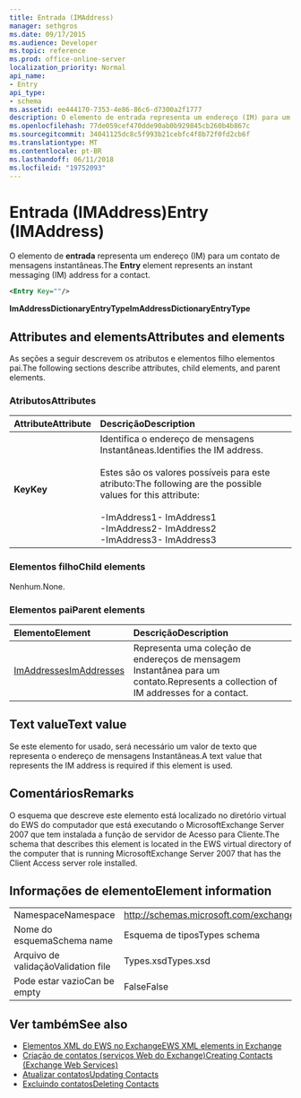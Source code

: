 ```yaml
---
title: Entrada (IMAddress)
manager: sethgros
ms.date: 09/17/2015
ms.audience: Developer
ms.topic: reference
ms.prod: office-online-server
localization_priority: Normal
api_name:
- Entry
api_type:
- schema
ms.assetid: ee444170-7353-4e86-86c6-d7300a2f1777
description: O elemento de entrada representa um endereço (IM) para um contato de mensagens instantâneas.
ms.openlocfilehash: 77de059cef470dde90ab0b929845cb260b4b867c
ms.sourcegitcommit: 34041125dc8c5f993b21cebfc4f8b72f0fd2cb6f
ms.translationtype: MT
ms.contentlocale: pt-BR
ms.lasthandoff: 06/11/2018
ms.locfileid: "19752093"
---
```

# <a name="entry-imaddress"></a><span data-ttu-id="98732-103">Entrada (IMAddress)</span><span class="sxs-lookup"><span data-stu-id="98732-103">Entry (IMAddress)</span></span>

<span data-ttu-id="98732-104">O elemento de **entrada** representa um endereço (IM) para um contato de mensagens instantâneas.</span><span class="sxs-lookup"><span data-stu-id="98732-104">The **Entry** element represents an instant messaging (IM) address for a contact.</span></span> 
  
```xml
<Entry Key=""/>
```

 <span data-ttu-id="98732-105">**ImAddressDictionaryEntryType**</span><span class="sxs-lookup"><span data-stu-id="98732-105">**ImAddressDictionaryEntryType**</span></span>
## <a name="attributes-and-elements"></a><span data-ttu-id="98732-106">Attributes and elements</span><span class="sxs-lookup"><span data-stu-id="98732-106">Attributes and elements</span></span>

<span data-ttu-id="98732-107">As seções a seguir descrevem os atributos e elementos filho elementos pai.</span><span class="sxs-lookup"><span data-stu-id="98732-107">The following sections describe attributes, child elements, and parent elements.</span></span>
  
### <a name="attributes"></a><span data-ttu-id="98732-108">Atributos</span><span class="sxs-lookup"><span data-stu-id="98732-108">Attributes</span></span>

|<span data-ttu-id="98732-109">**Attribute**</span><span class="sxs-lookup"><span data-stu-id="98732-109">**Attribute**</span></span>|<span data-ttu-id="98732-110">**Descrição**</span><span class="sxs-lookup"><span data-stu-id="98732-110">**Description**</span></span>|
|:-----|:-----|
|<span data-ttu-id="98732-111">**Key**</span><span class="sxs-lookup"><span data-stu-id="98732-111">**Key**</span></span> <br/> | <span data-ttu-id="98732-112">Identifica o endereço de mensagens Instantâneas.</span><span class="sxs-lookup"><span data-stu-id="98732-112">Identifies the IM address.</span></span><br/><br/><span data-ttu-id="98732-113">Estes são os valores possíveis para este atributo:</span><span class="sxs-lookup"><span data-stu-id="98732-113">The following are the possible values for this attribute:</span></span><br/><br/><span data-ttu-id="98732-114">-ImAddress1</span><span class="sxs-lookup"><span data-stu-id="98732-114">-  ImAddress1</span></span>  <br/><span data-ttu-id="98732-115">-ImAddress2</span><span class="sxs-lookup"><span data-stu-id="98732-115">-  ImAddress2</span></span>  <br/><span data-ttu-id="98732-116">-ImAddress3</span><span class="sxs-lookup"><span data-stu-id="98732-116">-  ImAddress3</span></span>  <br/> |
   
### <a name="child-elements"></a><span data-ttu-id="98732-117">Elementos filho</span><span class="sxs-lookup"><span data-stu-id="98732-117">Child elements</span></span>

<span data-ttu-id="98732-118">Nenhum.</span><span class="sxs-lookup"><span data-stu-id="98732-118">None.</span></span>
  
### <a name="parent-elements"></a><span data-ttu-id="98732-119">Elementos pai</span><span class="sxs-lookup"><span data-stu-id="98732-119">Parent elements</span></span>

|<span data-ttu-id="98732-120">**Elemento**</span><span class="sxs-lookup"><span data-stu-id="98732-120">**Element**</span></span>|<span data-ttu-id="98732-121">**Descrição**</span><span class="sxs-lookup"><span data-stu-id="98732-121">**Description**</span></span>|
|:-----|:-----|
|[<span data-ttu-id="98732-122">ImAddresses</span><span class="sxs-lookup"><span data-stu-id="98732-122">ImAddresses</span></span>](imaddresses.md) <br/> |<span data-ttu-id="98732-123">Representa uma coleção de endereços de mensagem Instantânea para um contato.</span><span class="sxs-lookup"><span data-stu-id="98732-123">Represents a collection of IM addresses for a contact.</span></span>  <br/> |
   
## <a name="text-value"></a><span data-ttu-id="98732-124">Text value</span><span class="sxs-lookup"><span data-stu-id="98732-124">Text value</span></span>

<span data-ttu-id="98732-125">Se este elemento for usado, será necessário um valor de texto que representa o endereço de mensagens Instantâneas.</span><span class="sxs-lookup"><span data-stu-id="98732-125">A text value that represents the IM address is required if this element is used.</span></span>
  
## <a name="remarks"></a><span data-ttu-id="98732-126">Comentários</span><span class="sxs-lookup"><span data-stu-id="98732-126">Remarks</span></span>

<span data-ttu-id="98732-127">O esquema que descreve este elemento está localizado no diretório virtual do EWS do computador que está executando o MicrosoftExchange Server 2007 que tem instalada a função de servidor de Acesso para Cliente.</span><span class="sxs-lookup"><span data-stu-id="98732-127">The schema that describes this element is located in the EWS virtual directory of the computer that is running MicrosoftExchange Server 2007 that has the Client Access server role installed.</span></span>
  
## <a name="element-information"></a><span data-ttu-id="98732-128">Informações de elemento</span><span class="sxs-lookup"><span data-stu-id="98732-128">Element information</span></span>

|||
|:-----|:-----|
|<span data-ttu-id="98732-129">Namespace</span><span class="sxs-lookup"><span data-stu-id="98732-129">Namespace</span></span>  <br/> |http://schemas.microsoft.com/exchange/services/2006/types  <br/> |
|<span data-ttu-id="98732-130">Nome do esquema</span><span class="sxs-lookup"><span data-stu-id="98732-130">Schema name</span></span>  <br/> |<span data-ttu-id="98732-131">Esquema de tipos</span><span class="sxs-lookup"><span data-stu-id="98732-131">Types schema</span></span>  <br/> |
|<span data-ttu-id="98732-132">Arquivo de validação</span><span class="sxs-lookup"><span data-stu-id="98732-132">Validation file</span></span>  <br/> |<span data-ttu-id="98732-133">Types.xsd</span><span class="sxs-lookup"><span data-stu-id="98732-133">Types.xsd</span></span>  <br/> |
|<span data-ttu-id="98732-134">Pode estar vazio</span><span class="sxs-lookup"><span data-stu-id="98732-134">Can be empty</span></span>  <br/> |<span data-ttu-id="98732-135">False</span><span class="sxs-lookup"><span data-stu-id="98732-135">False</span></span>  <br/> |
   
## <a name="see-also"></a><span data-ttu-id="98732-136">Ver também</span><span class="sxs-lookup"><span data-stu-id="98732-136">See also</span></span>

- [<span data-ttu-id="98732-137">Elementos XML do EWS no Exchange</span><span class="sxs-lookup"><span data-stu-id="98732-137">EWS XML elements in Exchange</span></span>](ews-xml-elements-in-exchange.md)
- [<span data-ttu-id="98732-138">Criação de contatos (serviços Web do Exchange)</span><span class="sxs-lookup"><span data-stu-id="98732-138">Creating Contacts (Exchange Web Services)</span></span>](http://msdn.microsoft.com/library/4845917e-70d1-481c-bbd7-011ec6571789%28Office.15%29.aspx)  
- [<span data-ttu-id="98732-139">Atualizar contatos</span><span class="sxs-lookup"><span data-stu-id="98732-139">Updating Contacts</span></span>](http://msdn.microsoft.com/library/9a865953-b94a-4229-b632-2dee433314be%28Office.15%29.aspx)  
- [<span data-ttu-id="98732-140">Excluindo contatos</span><span class="sxs-lookup"><span data-stu-id="98732-140">Deleting Contacts</span></span>](http://msdn.microsoft.com/library/fcc3dc84-cd3e-455e-a1a7-ae6921c9b588%28Office.15%29.aspx)


